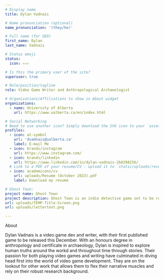 ```yaml
---
# Display name
title: Dylan Vadnais

# Name pronunciation (optional)
name_pronunciation: '(they/he)'

# Full name (for SEO)
first_name: Dylan
last_name: Vadnais

# Status emoji
status:
  icon: ✍️✍️✍️

# Is this the primary user of the site?
superuser: true

# Role/position/tagline
role: Video Game Writer and Anthropological Archaeologist

# Organizations/Affiliations to show in About widget
organizations:
  - name: University of Alberta
    url: https://www.ualberta.ca/en/index.html

# Social Networking
# Need to use another icon? Simply download the SVG icon to your `assets/media/icons/` folder.
profiles:
  - icon: at-symbol
    url: 'dvadnais@ualberta.ca'
    label: E-mail Me
  - icon: brands/instagram
    url: https://www.instagram.com/
  - icon: brands/linkedin
    url: https://www.linkedin.com/in/dylan-vadnais-2b8398256/
  # Link to a PDF of your resume/CV - upload it to `static/uploads/resume.pdf`
  - icon: academicons/cv
    url: uploads/Resume (October 2023).pdf
    label: Download my resume

# Ghost Town:
project name: Ghost Town
project description: Ghost Town is an indie detective game set to be released December 2024. The game follows Ghost, a resident of a small Oregon mining town, as they try to discover the cause of their mysterious illness, and untimely demise.
url: uploads/TEMP-Title-Screen.png
url: uploads/lettertext.png

---
```

About

Dylan Vadnais is a video game dev and writer, with their first published game to be released this December. With an honours degree in anthropology and certificate in archaeology, Dylan is inspired to explore human truths around the workd and throughout time through stories. Their passion for both playing video games and writing have culminated in diving head first into the world of video game development.
They are on the lookout for other work that allows them to flex their narrative muscles and rely on their robust research background.

